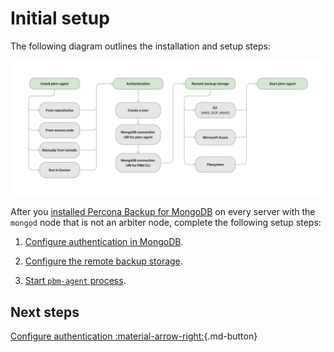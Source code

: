 # Initial setup

The following diagram outlines the installation and setup steps:

![image](../_images/setup.png)

After you [installed Percona Backup for MongoDB](../installation.md) on every server with the `mongod` node that is not an arbiter node, complete the following setup steps:

1. [Configure authentication in MongoDB](configure-authentication.md).

2. [Configure the remote backup storage](backup-storage.md).

3. [Start `pbm-agent` process](start-pbm-agent.md).

## Next steps

[Configure authentication :material-arrow-right:](configure-authentication.md){.md-button}
